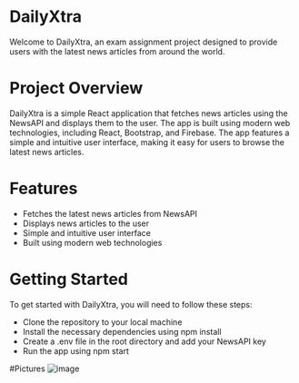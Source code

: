 # DailyXtra
Welcome to DailyXtra, an exam assignment project designed to provide users with the latest news articles from around the world.

# Project Overview
DailyXtra is a simple React application that fetches news articles using the NewsAPI and displays them to the user. The app is built using modern web technologies, including React, Bootstrap, and Firebase. The app features a simple and intuitive user interface, making it easy for users to browse the latest news articles.

# Features
- Fetches the latest news articles from NewsAPI
- Displays news articles to the user
- Simple and intuitive user interface
- Built using modern web technologies

# Getting Started
To get started with DailyXtra, you will need to follow these steps:

- Clone the repository to your local machine
- Install the necessary dependencies using npm install
- Create a .env file in the root directory and add your NewsAPI key
- Run the app using npm start


#Pictures
![image](https://user-images.githubusercontent.com/72268734/226129560-e5b16e26-2c15-49c1-83b6-ad40848c6c21.png)
